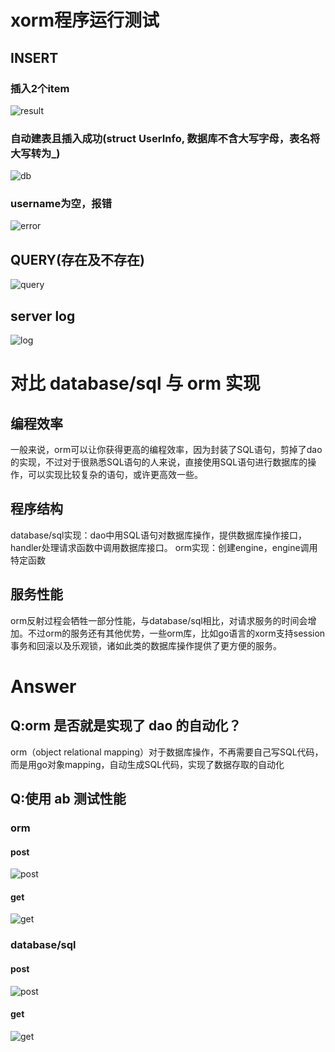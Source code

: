 # xorm程序运行测试
## INSERT
### 插入2个item
![result](http://ww2.sinaimg.cn/large/0060lm7Tly1flzyud9n44j31bo0budir.jpg)
### 自动建表且插入成功(struct UserInfo, 数据库不含大写字母，表名将大写转为_)
![db](http://ww3.sinaimg.cn/large/0060lm7Tly1flzyuaczfdj30m80csta9.jpg)
### username为空，报错
![error](http://ww3.sinaimg.cn/large/0060lm7Tly1flzyuihw01j31a00343z6.jpg)
## QUERY(存在及不存在)
![query](http://ww2.sinaimg.cn/large/0060lm7Tly1flzyuljl67j311u0aywgl.jpg)
## server log
![log](http://ww2.sinaimg.cn/large/0060lm7Tly1flzyuobp3xj314c06ewhg.jpg)
# 对比 database/sql 与 orm 实现
## 编程效率
一般来说，orm可以让你获得更高的编程效率，因为封装了SQL语句，剪掉了dao的实现，不过对于很熟悉SQL语句的人来说，直接使用SQL语句进行数据库的操作，可以实现比较复杂的语句，或许更高效一些。
## 程序结构
database/sql实现：dao中用SQL语句对数据库操作，提供数据库操作接口，handler处理请求函数中调用数据库接口。
orm实现：创建engine，engine调用特定函数
## 服务性能
orm反射过程会牺牲一部分性能，与database/sql相比，对请求服务的时间会增加。不过orm的服务还有其他优势，一些orm库，比如go语言的xorm支持session事务和回滚以及乐观锁，诸如此类的数据库操作提供了更方便的服务。
# Answer
## Q:orm 是否就是实现了 dao 的自动化？
orm（object relational mapping）对于数据库操作，不再需要自己写SQL代码，而是用go对象mapping，自动生成SQL代码，实现了数据存取的自动化

## Q:使用 ab 测试性能
### orm
#### post
![post](http://ww1.sinaimg.cn/large/0060lm7Tly1fm000ptmu8j31ke198wpj.jpg)
#### get
![get](http://ww3.sinaimg.cn/large/0060lm7Tly1fm00pfz6ocj313q162gux.jpg)
### database/sql
#### post
![post](http://ww2.sinaimg.cn/large/0060lm7Tly1fm000ae0uqj31kw17jtjx.jpg)
#### get
![get](http://ww3.sinaimg.cn/large/0060lm7Tly1fm000hij19j316m17kqcx.jpg)
